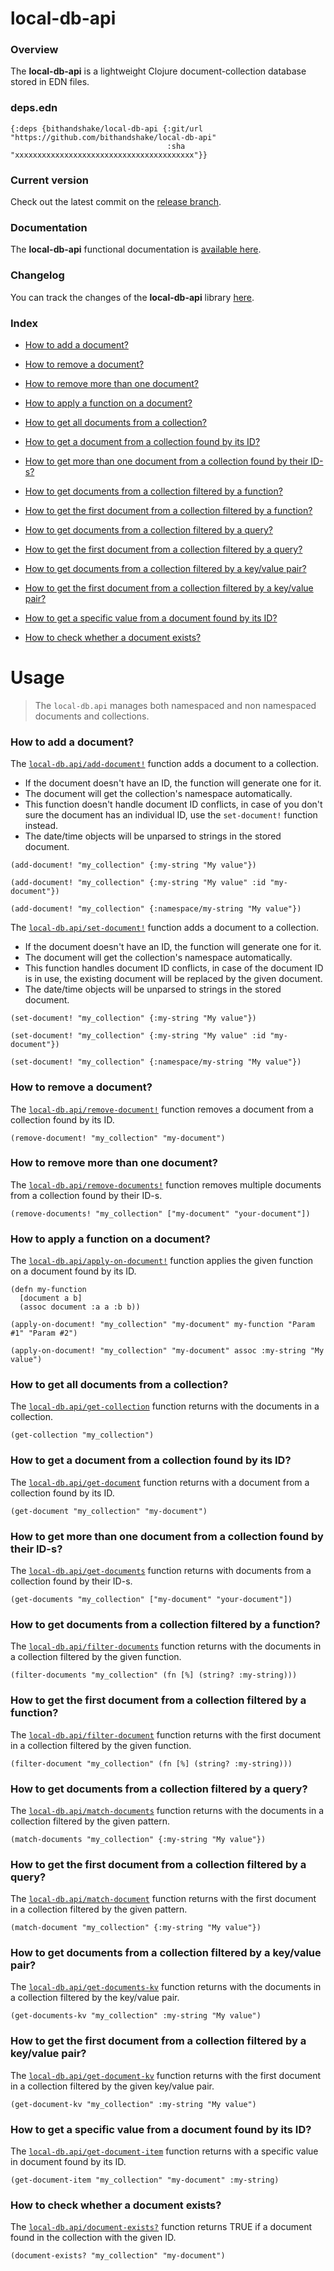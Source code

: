 
# local-db-api

### Overview

The <strong>local-db-api</strong> is a lightweight Clojure document-collection
database stored in EDN files.

### deps.edn

```
{:deps {bithandshake/local-db-api {:git/url "https://github.com/bithandshake/local-db-api"
                                   :sha     "xxxxxxxxxxxxxxxxxxxxxxxxxxxxxxxxxxxxxxxx"}}
```

### Current version

Check out the latest commit on the [release branch](https://github.com/bithandshake/local-db-api/tree/release).

### Documentation

The <strong>local-db-api</strong> functional documentation is [available here](documentation/COVER.md).

### Changelog

You can track the changes of the <strong>local-db-api</strong> library [here](CHANGES.md).

### Index

- [How to add a document?](#how-to-add-a-document)

- [How to remove a document?](#how-to-remove-a-document)

- [How to remove more than one document?](#how-to-remove-more-than-one-document)

- [How to apply a function on a document?](#how-to-apply-a-function-on-a-document)

- [How to get all documents from a collection?](#how-to-get-all-documents-from-a-collection)

- [How to get a document from a collection found by its ID?](#how-to-get-a-document-from-a-collection-found-by-its-id)

- [How to get more than one document from a collection found by their ID-s?](#how-to-get-more-than-one-document-from-a-collection-found-by-their-id-s)

- [How to get documents from a collection filtered by a function?](#how-to-get-documents-from-a-collection-filtered-by-a-function)

- [How to get the first document from a collection filtered by a function?](#how-to-get-the-first-document-from-a-collection-filtered-by-a-function)

- [How to get documents from a collection filtered by a query?](#how-to-get-documents-from-a-collection-filtered-by-a-query)

- [How to get the first document from a collection filtered by a query?](#how-to-get-the-first-document-from-a-collection-filtered-by-a-query)

- [How to get documents from a collection filtered by a key/value pair?](#how-to-get-documents-from-a-collection-filtered-by-a-key-value-pair)

- [How to get the first document from a collection filtered by a key/value pair?](#how-to-get-the-first-document-from-a-collection-filtered-by-a-key-value-pair)

- [How to get a specific value from a document found by its ID?](#how-to-get-a-specific-value-from-a-document-found-by-its-id)

- [How to check whether a document exists?](#how-to-check-whether-a-document-exists)

# Usage

> The `local-db.api` manages both namespaced and non namespaced documents and collections.

### How to add a document?

The [`local-db.api/add-document!`](documentation/clj/local-db/API.md/#add-document)
function adds a document to a collection.

- If the document doesn't have an ID, the function will generate one for it.
- The document will get the collection's namespace automatically.
- This function doesn't handle document ID conflicts, in case of you don't sure
  the document has an individual ID, use the `set-document!` function instead.
- The date/time objects will be unparsed to strings in the stored document.

```
(add-document! "my_collection" {:my-string "My value"})
```

```
(add-document! "my_collection" {:my-string "My value" :id "my-document"})
```

```
(add-document! "my_collection" {:namespace/my-string "My value"})
```

The [`local-db.api/set-document!`](documentation/clj/local-db/API.md/#set-document)
function adds a document to a collection.

- If the document doesn't have an ID, the function will generate one for it.
- The document will get the collection's namespace automatically.
- This function handles document ID conflicts, in case of the document ID is in
  use, the existing document will be replaced by the given document.
- The date/time objects will be unparsed to strings in the stored document.

```
(set-document! "my_collection" {:my-string "My value"})
```

```
(set-document! "my_collection" {:my-string "My value" :id "my-document"})
```

```
(set-document! "my_collection" {:namespace/my-string "My value"})
```

### How to remove a document?

The [`local-db.api/remove-document!`](documentation/clj/local-db/API.md/#remove-document)
function removes a document from a collection found by its ID.

```
(remove-document! "my_collection" "my-document")
```

### How to remove more than one document?

The [`local-db.api/remove-documents!`](documentation/clj/local-db/API.md/#remove-documents)
function removes multiple documents from a collection found by their ID-s.

```
(remove-documents! "my_collection" ["my-document" "your-document"])
```

### How to apply a function on a document?

The [`local-db.api/apply-on-document!`](documentation/clj/local-db/API.md/#apply-on-document)
function applies the given function on a document found by its ID.

```
(defn my-function
  [document a b]
  (assoc document :a a :b b))

(apply-on-document! "my_collection" "my-document" my-function "Param #1" "Param #2")
```

```
(apply-on-document! "my_collection" "my-document" assoc :my-string "My value")
```

### How to get all documents from a collection?

The [`local-db.api/get-collection`](documentation/clj/local-db/API.md/#get-collection)
function returns with the documents in a collection.

```
(get-collection "my_collection")
```

### How to get a document from a collection found by its ID?

The [`local-db.api/get-document`](documentation/clj/local-db/API.md/#get-document)
function returns with a document from a collection found by its ID.

```
(get-document "my_collection" "my-document")
```

### How to get more than one document from a collection found by their ID-s?

The [`local-db.api/get-documents`](documentation/clj/local-db/API.md/#get-documents)
function returns with documents from a collection found by their ID-s.

```
(get-documents "my_collection" ["my-document" "your-document"])
```

### How to get documents from a collection filtered by a function?

The [`local-db.api/filter-documents`](documentation/clj/local-db/API.md/#filter-documents)
function returns with the documents in a collection filtered by the given function.

```
(filter-documents "my_collection" (fn [%] (string? :my-string)))
```

### How to get the first document from a collection filtered by a function?

The [`local-db.api/filter-document`](documentation/clj/local-db/API.md/#filter-document)
function returns with the first document in a collection filtered by the given function.

```
(filter-document "my_collection" (fn [%] (string? :my-string)))
```

### How to get documents from a collection filtered by a query?

The [`local-db.api/match-documents`](documentation/clj/local-db/API.md/#match-documents)
function returns with the documents in a collection filtered by the given pattern.

```
(match-documents "my_collection" {:my-string "My value"})
```

### How to get the first document from a collection filtered by a query?

The [`local-db.api/match-document`](documentation/clj/local-db/API.md/#match-document)
function returns with the first document in a collection filtered by the given pattern.

```
(match-document "my_collection" {:my-string "My value"})
```

### How to get documents from a collection filtered by a key/value pair?

The [`local-db.api/get-documents-kv`](documentation/clj/local-db/API.md/#get-documents-kv)
function returns with the documents in a collection filtered by the key/value pair.

```
(get-documents-kv "my_collection" :my-string "My value")
```

### How to get the first document from a collection filtered by a key/value pair?

The [`local-db.api/get-document-kv`](documentation/clj/local-db/API.md/#get-document-kv)
function returns with the first document in a collection filtered by the given key/value pair.

```
(get-document-kv "my_collection" :my-string "My value")
```

### How to get a specific value from a document found by its ID?

The [`local-db.api/get-document-item`](documentation/clj/local-db/API.md/#get-document-item)
function returns with a specific value in document found by its ID.

```
(get-document-item "my_collection" "my-document" :my-string)
```

### How to check whether a document exists?

The [`local-db.api/document-exists?`](documentation/clj/local-db/API.md/#document-exists)
function returns TRUE if a document found in the collection with the given ID.

```
(document-exists? "my_collection" "my-document")
```
